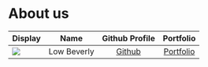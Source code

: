 # About us

Display |    Name     | Github Profile | Portfolio 
--------|:-----------:|:--------------:|:---------:
![](https://ibb.co/48tTmwJ) | Low Beverly |   [Github](https://github.com/Bev-low)   | [Portfolio](https://github.com/bev-low)
